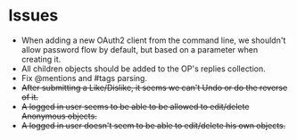 # Issues
* When adding a new OAuth2 client from the command line, 
we shouldn't allow password flow by default, but based on a parameter when creating it.
* All children objects should be added to the OP's replies collection.
* Fix @mentions and #tags parsing.
* ~~After submitting a Like/Dislike, it seems we can't Undo or do the reverse of it.~~
* ~~A logged in user seems to be able to be allowed to edit/delete Anonymous objects.~~
* ~~A logged in user doesn't seem to be able to edit/delete his own objects.~~
